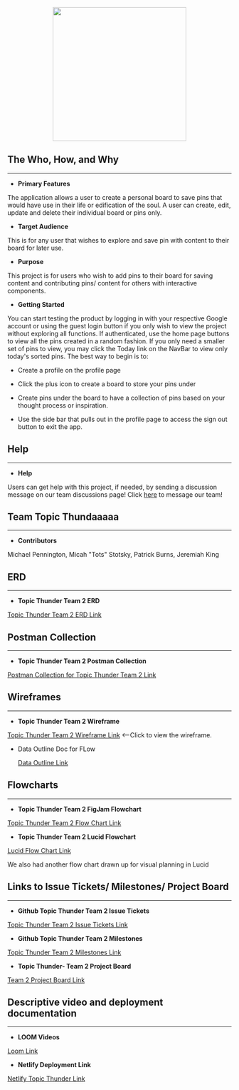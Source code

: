<p align="center"><image src="./public/logoType.png" style="height:300px;"></image></p>



## The Who, How, and Why

***

* **Primary Features**

The application allows a user to create a personal board to save pins that would have use in their life or edification of the soul. A user can create, edit, update and delete their individual board or pins only.

* **Target Audience**

This is for any user that wishes to explore and save pin with content to their board for later use. 

* **Purpose**

This project is for users who wish to add pins to their board for saving content and contributing pins/ content for others with interactive components. 

* **Getting Started** 

You can start testing the product by logging in with your respective Google account or using the guest login button if you only wish to view the project without exploring all functions. If authenticated, use the home page buttons to view all the pins created in a random fashion. If you only need a smaller set of pins to view, you may click the Today link on the NavBar to view only today's sorted pins. The best way to begin is to:

* Create a profile on the profile page 

* Click the plus icon to create a board to store your pins under 

* Create pins under the board to have a collection of pins based on your thought process or inspiration. 

* Use the side bar that pulls out in the profile page to access the sign out button to exit the app. 



## Help

***

* **Help**

Users can get help with this project, if needed, by sending a discussion message on our team discussions page! Click [here](https://github.com/nss-evening-cohort-19/TopicThunder/discussions/23) to message our team!



## Team Topic Thundaaaaa

***


* **Contributors**

Michael Pennington, Micah "Tots" Stotsky, Patrick Burns, Jeremiah King



## ERD

***

* **Topic Thunder Team 2 ERD**

[Topic Thunder Team 2 ERD Link](https://lucid.app/lucidchart/13340502-ea78-487e-b1fd-1396731214cb/edit?invitationId=inv_ed16f191-1154-4050-bf52-dafd5bde348a&page=0_0#?referringapp=slack&login=slack)



## Postman Collection

***

* **Topic Thunder Team 2 Postman Collection**

[Postman Collection for Topic Thunder Team 2 Link](https://gold-flare-64538.postman.co/workspace/e8003116-4f66-485c-bce6-083279a65ad4/request/20400090-be3aec7d-f765-41cc-a006-5361de3e3217)



## Wireframes

***

* **Topic Thunder Team 2 Wireframe**

[Topic Thunder Team 2 Wireframe Link](https://dbdiagram.io/d/62e92d28f31da965e86355c4)  <--Click to view the wireframe.

* Data Outline Doc for FLow

  [Data Outline Link](https://docs.google.com/document/d/1N5pNIEKz2PE9UZ19xet_CZcsqNv5-QMZ2HK2sg0Swb0/edit)



## Flowcharts

***

* **Topic Thunder Team 2 FigJam Flowchart**

[Topic Thunder Team 2 Flow Chart Link](https://www.figma.com/file/IbTWQlDC5JZszfziknk4Wl/MVP-POS-Team-1)


* **Topic Thunder Team 2 Lucid Flowchart**

[Lucid Flow Chart Link](https://lucid.app/documents/view/0f2813bb-8e81-461a-856f-01699ea04dea)

We also had another flow chart drawn up for visual planning in Lucid



## Links to Issue Tickets/ Milestones/ Project Board

***

* **Github Topic Thunder Team 2 Issue Tickets** 

[Topic Thunder Team 2 Issue Tickets Link](https://github.com/nss-evening-cohort-19/TopicThunder/issues)

* **Github Topic Thunder Team 2 Milestones** 

[Topic Thunder Team 2 Milestones Link](https://github.com/nss-evening-cohort-19/TopicThunder/milestones)

* **Topic Thunder- Team 2 Project Board**

[Team 2 Project Board Link](https://github.com/orgs/nss-evening-cohort-19/projects/7)



## Descriptive video and deployment documentation

***

* **LOOM Videos**

[Loom Link](https://www.loom.com/share/ab62b84a0946402fbc5a64d9645f5b12)

* **Netlify Deployment Link**

[Netlify Topic Thunder Link](https://topic-thunder1.netlify.app/)
